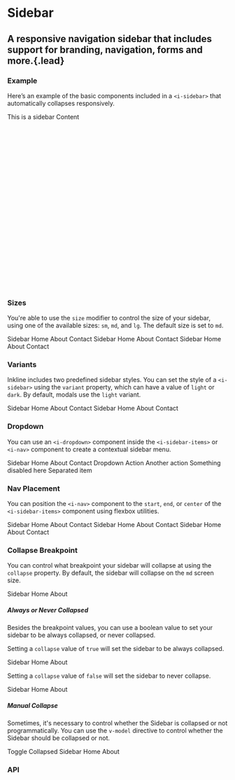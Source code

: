 # Sidebar
## A responsive navigation sidebar that includes support for branding, navigation, forms and more.{.lead}

### Example
Here’s an example of the basic components included in a  `<i-sidebar>` that automatically collapses responsively.

<i-code-preview title="Sidebar Example" link="https://github.com/inkline/inkline/tree/master/src/components/Sidebar">

<div style="height: 400px">
    <i-layout vertical>
        <i-sidebar collapse-position="absolute">
            This is a sidebar
        </i-sidebar>
        <i-layout>
            <i-layout-content>
                Content
            </i-layout-content>
        </i-layout>
    </i-layout>
</div>

<template slot="html">

~~~html
<i-sidebar>
    <i-sidebar-brand :to="{ name: 'index' }">Sidebar</i-sidebar-brand>
    <i-sidebar-items>
        <i-nav>
            <i-nav-item :to="{ name: 'index' }">Home</i-nav-item>
            <i-nav-item :to="{ name: 'about' }">About</i-nav-item>
        </i-nav>
        <i-nav>
            <i-input class="item" placeholder="Type something..">
                <i-button variant="primary" slot="append">
                    <font-awesome-icon icon="search" />
                </i-button>
            </i-input>
        </i-nav>
    </i-sidebar-items>
</i-sidebar>
~~~

</template>
</i-code-preview>

### Sizes
You're able to use the `size` modifier to control the size of your sidebar, using one of the available sizes: `sm`, `md`, and `lg`. 
The default size is set to `md`.

<i-code-preview title="Sidebar Sizes" link="https://github.com/inkline/inkline/tree/master/src/components/Sidebar">

<i-sidebar size="sm" class="_margin-bottom-1">
    <i-sidebar-brand :to="{ name: 'index' }">Sidebar</i-sidebar-brand>
    <i-sidebar-items>
        <i-nav>
            <i-nav-item :to="{ name: 'index' }">Home</i-nav-item>
            <i-nav-item :to="{ name: 'index' }">About</i-nav-item>
            <i-nav-item :to="{ name: 'index' }">Contact</i-nav-item>
        </i-nav>
    </i-sidebar-items>
</i-sidebar>

<i-sidebar size="md" class="_margin-bottom-1">
    <i-sidebar-brand :to="{ name: 'index' }">Sidebar</i-sidebar-brand>
    <i-sidebar-items>
        <i-nav>
            <i-nav-item :to="{ name: 'index' }">Home</i-nav-item>
            <i-nav-item :to="{ name: 'index' }">About</i-nav-item>
            <i-nav-item :to="{ name: 'index' }">Contact</i-nav-item>
        </i-nav>
    </i-sidebar-items>
</i-sidebar>

<i-sidebar size="lg">
    <i-sidebar-brand :to="{ name: 'index' }">Sidebar</i-sidebar-brand>
    <i-sidebar-items>
        <i-nav>
            <i-nav-item :to="{ name: 'index' }">Home</i-nav-item>
            <i-nav-item :to="{ name: 'index' }">About</i-nav-item>
            <i-nav-item :to="{ name: 'index' }">Contact</i-nav-item>
        </i-nav>
    </i-sidebar-items>
</i-sidebar>


<template slot="html">

~~~html
<i-sidebar size="sm">
    <i-sidebar-brand :to="{ name: 'index' }">Sidebar</i-sidebar-brand>
    <i-sidebar-items>
        <i-nav>
            <i-nav-item :to="{ name: 'index' }">Home</i-nav-item>
            <i-nav-item :to="{ name: 'about' }">About</i-nav-item>
            <i-nav-item :to="{ name: 'contact' }">Contact</i-nav-item>
        </i-nav>
    </i-sidebar-items>
</i-sidebar>
~~~
~~~html
<i-sidebar size="md">
    <i-sidebar-brand :to="{ name: 'index' }">Sidebar</i-sidebar-brand>
    <i-sidebar-items>
        <i-nav>
            <i-nav-item :to="{ name: 'index' }">Home</i-nav-item>
            <i-nav-item :to="{ name: 'about' }">About</i-nav-item>
            <i-nav-item :to="{ name: 'contact' }">Contact</i-nav-item>
        </i-nav>
    </i-sidebar-items>
</i-sidebar>
~~~
~~~html
<i-sidebar size="lg">
    <i-sidebar-brand :to="{ name: 'index' }">Sidebar</i-sidebar-brand>
    <i-sidebar-items>
        <i-nav>
            <i-nav-item :to="{ name: 'index' }">Home</i-nav-item>
            <i-nav-item :to="{ name: 'about' }">About</i-nav-item>
            <i-nav-item :to="{ name: 'contact' }">Contact</i-nav-item>
        </i-nav>
    </i-sidebar-items>
</i-sidebar>
~~~

</template>
</i-code-preview>

### Variants
Inkline includes two predefined sidebar styles. You can set the style of a `<i-sidebar>` using the `variant` property, which can have a value of `light` or `dark`. By default, modals use the `light` variant.

<i-code-preview title="Sidebar Variants" link="https://github.com/inkline/inkline/tree/master/src/components/Sidebar">

<i-sidebar variant="light" class="_margin-bottom-1">
    <i-sidebar-brand :to="{ name: 'index' }">Sidebar</i-sidebar-brand>
    <i-sidebar-items>
        <i-nav>
            <i-nav-item :to="{ name: 'index' }">Home</i-nav-item>
            <i-nav-item :to="{ name: 'index' }">About</i-nav-item>
            <i-nav-item :to="{ name: 'index' }">Contact</i-nav-item>
        </i-nav>
    </i-sidebar-items>
</i-sidebar>
<i-sidebar variant="dark">
    <i-sidebar-brand :to="{ name: 'index' }">Sidebar</i-sidebar-brand>
    <i-sidebar-items>
        <i-nav>
            <i-nav-item :to="{ name: 'index' }">Home</i-nav-item>
            <i-nav-item :to="{ name: 'index' }">About</i-nav-item>
            <i-nav-item :to="{ name: 'index' }">Contact</i-nav-item>
        </i-nav>
    </i-sidebar-items>
</i-sidebar>

<template slot="html">

~~~html
<i-sidebar variant="light">
    <i-sidebar-brand :to="{ name: 'index' }">Sidebar</i-sidebar-brand>
    <i-sidebar-items>
        <i-nav>
            <i-nav-item :to="{ name: 'index' }">Home</i-nav-item>
            <i-nav-item :to="{ name: 'about' }">About</i-nav-item>
            <i-nav-item :to="{ name: 'contact' }">Contact</i-nav-item>
        </i-nav>
    </i-sidebar-items>
</i-sidebar>
~~~
~~~html
<i-sidebar variant="dark">
    <i-sidebar-brand :to="{ name: 'index' }">Sidebar</i-sidebar-brand>
    <i-sidebar-items>
        <i-nav>
            <i-nav-item :to="{ name: 'index' }">Home</i-nav-item>
            <i-nav-item :to="{ name: 'about' }">About</i-nav-item>
            <i-nav-item :to="{ name: 'contact' }">Contact</i-nav-item>
        </i-nav>
    </i-sidebar-items>
</i-sidebar>
~~~

</template>
</i-code-preview>

### Dropdown
You can use an `<i-dropdown>` component inside the `<i-sidebar-items>` or `<i-nav>` component to create a contextual sidebar menu. 

<i-code-preview title="Sidebar Dropdown" link="https://github.com/inkline/inkline/tree/master/src/components/Sidebar" style="z-index: 2;">

<i-sidebar>
    <i-sidebar-brand :to="{ name: 'index' }">Sidebar</i-sidebar-brand>
    <i-sidebar-items>
        <i-nav>
            <i-nav-item :to="{ name: 'index' }">Home</i-nav-item>
            <i-nav-item :to="{ name: 'index' }">About</i-nav-item>
            <i-nav-item :to="{ name: 'index' }">Contact</i-nav-item>
        </i-nav>
        <i-nav>
            <i-dropdown placement="bottom-end">
                <i-nav-item>Dropdown</i-nav-item>
                <i-dropdown-menu>
                    <i-dropdown-item href>Action</i-dropdown-item>
                    <i-dropdown-item href>Another action</i-dropdown-item>
                    <i-dropdown-item href disabled>Something disabled here</i-dropdown-item>
                    <i-dropdown-divider />
                    <i-dropdown-item>Separated item</i-dropdown-item>
                </i-dropdown-menu>
            </i-dropdown>
        </i-nav>
    </i-sidebar-items>
</i-sidebar>

<template slot="html">

~~~html
<i-sidebar>
    <i-sidebar-brand :to="{ name: 'index' }">Sidebar</i-sidebar-brand>
    <i-sidebar-items>
        <i-nav>
            <i-nav-item :to="{ name: 'index' }">Home</i-nav-item>
            <i-nav-item :to="{ name: 'about' }">About</i-nav-item>
            <i-nav-item :to="{ name: 'contact' }">Contact</i-nav-item>
        </i-nav>
        <i-nav>
            <i-dropdown placement="bottom-end">
                <i-button variant="primary">Dropdown</i-button>
                <i-dropdown-menu>
                    <i-dropdown-item href>Action</i-dropdown-item>
                    <i-dropdown-item href>Another action</i-dropdown-item>
                    <i-dropdown-item href disabled>Something disabled here</i-dropdown-item>
                    <i-dropdown-divider />
                    <i-dropdown-item>Separated item</i-dropdown-item>
                </i-dropdown-menu>
            </i-dropdown>
        </i-nav>
    </i-sidebar-items>
</i-sidebar>
~~~

</template>
</i-code-preview>

### Nav Placement
You can position the `<i-nav>` component to the `start`, `end`, or `center` of the `<i-sidebar-items>` component using flexbox utilities.

<i-code-preview title="Sidebar Nav Placement" link="https://github.com/inkline/inkline/tree/master/src/components/Sidebar">

<i-sidebar class="_margin-bottom-1">
    <i-sidebar-brand :to="{ name: 'index' }">Sidebar</i-sidebar-brand>
    <i-sidebar-items class="_justify-content-start">
        <i-nav>
            <i-nav-item :to="{ name: 'index' }">Home</i-nav-item>
            <i-nav-item :to="{ name: 'index' }">About</i-nav-item>
            <i-nav-item :to="{ name: 'index' }">Contact</i-nav-item>
        </i-nav>
    </i-sidebar-items>
</i-sidebar>
<i-sidebar class="_margin-bottom-1">
    <i-sidebar-brand :to="{ name: 'index' }">Sidebar</i-sidebar-brand>
    <i-sidebar-items class="_justify-content-center">
        <i-nav>
            <i-nav-item :to="{ name: 'index' }">Home</i-nav-item>
            <i-nav-item :to="{ name: 'index' }">About</i-nav-item>
            <i-nav-item :to="{ name: 'index' }">Contact</i-nav-item>
        </i-nav>
    </i-sidebar-items>
</i-sidebar>
<i-sidebar>
    <i-sidebar-brand :to="{ name: 'index' }">Sidebar</i-sidebar-brand>
    <i-sidebar-items class="_justify-content-end">
        <i-nav>
            <i-nav-item :to="{ name: 'index' }">Home</i-nav-item>
            <i-nav-item :to="{ name: 'index' }">About</i-nav-item>
            <i-nav-item :to="{ name: 'index' }">Contact</i-nav-item>
        </i-nav>
    </i-sidebar-items>
</i-sidebar>

<template slot="html">

~~~html

<i-sidebar>
    <i-sidebar-brand :to="{ name: 'index' }">Sidebar</i-sidebar-brand>
    <i-sidebar-items class="_justify-content-start">
        <i-nav>
            <i-nav-item :to="{ name: 'index' }">Home</i-nav-item>
            <i-nav-item :to="{ name: 'about' }">About</i-nav-item>
            <i-nav-item :to="{ name: 'contact' }">Contact</i-nav-item>
        </i-nav>
    </i-sidebar-items>
</i-sidebar>
~~~
~~~html
<i-sidebar>
    <i-sidebar-brand :to="{ name: 'index' }">Sidebar</i-sidebar-brand>
    <i-sidebar-items class="_justify-content-center">
        <i-nav>
            <i-nav-item :to="{ name: 'index' }">Home</i-nav-item>
            <i-nav-item :to="{ name: 'about' }">About</i-nav-item>
            <i-nav-item :to="{ name: 'contact' }">Contact</i-nav-item>
        </i-nav>
    </i-sidebar-items>
</i-sidebar>
~~~
~~~html
<i-sidebar>
    <i-sidebar-brand :to="{ name: 'index' }">Sidebar</i-sidebar-brand>
    <i-sidebar-items class="_justify-content-end">
        <i-nav>
            <i-nav-item :to="{ name: 'index' }">Home</i-nav-item>
            <i-nav-item :to="{ name: 'about' }">About</i-nav-item>
            <i-nav-item :to="{ name: 'contact' }">Contact</i-nav-item>
        </i-nav>
    </i-sidebar-items>
</i-sidebar>
~~~

</template>
</i-code-preview>


### Collapse Breakpoint
You can control what breakpoint your sidebar will collapse at using the `collapse` property. By default, the sidebar will collapse on the `md` screen size.

<i-code-preview title="Collapse Breakpoint Example" link="https://github.com/inkline/inkline/tree/master/src/components/Sidebar">

<i-sidebar collapse="lg">
    <i-sidebar-brand :to="{ name: 'index' }">Sidebar</i-sidebar-brand>
    <i-sidebar-items>
        <i-nav>
            <i-nav-item :to="{ name: 'index' }">Home</i-nav-item>
            <i-nav-item :to="{ name: 'index' }">About</i-nav-item>
        </i-nav>
    </i-sidebar-items>
</i-sidebar>

<template slot="html">

~~~html
<i-sidebar collapse="lg">
    <i-sidebar-brand :to="{ name: 'index' }">Sidebar</i-sidebar-brand>
    <i-sidebar-items>
        <i-nav>
            <i-nav-item :to="{ name: 'index' }">Home</i-nav-item>
            <i-nav-item :to="{ name: 'index' }">About</i-nav-item>
        </i-nav>
    </i-sidebar-items>
</i-sidebar>
~~~

</template>
</i-code-preview>

##### Always or Never Collapsed

Besides the breakpoint values, you can use a boolean value to set your sidebar to be always collapsed, or never collapsed.

Setting a `collapse` value of `true` will set the sidebar to be always collapsed.

<i-code-preview title="Always Collapsed Example" link="https://github.com/inkline/inkline/tree/master/src/components/Sidebar">

<i-sidebar :collapse="true">
    <i-sidebar-brand :to="{ name: 'index' }">Sidebar</i-sidebar-brand>
    <i-sidebar-items>
        <i-nav>
            <i-nav-item :to="{ name: 'index' }">Home</i-nav-item>
            <i-nav-item :to="{ name: 'index' }">About</i-nav-item>
        </i-nav>
    </i-sidebar-items>
</i-sidebar>

<template slot="html">

~~~html
<i-sidebar :collapse="true">
    <i-sidebar-brand :to="{ name: 'index' }">Sidebar</i-sidebar-brand>
    <i-sidebar-items>
        <i-nav>
            <i-nav-item :to="{ name: 'index' }">Home</i-nav-item>
            <i-nav-item :to="{ name: 'index' }">About</i-nav-item>
        </i-nav>
    </i-sidebar-items>
</i-sidebar>
~~~

</template>
</i-code-preview>

Setting a `collapse` value of `false` will set the sidebar to never collapse.

<i-code-preview title="Never Collapsed Example" link="https://github.com/inkline/inkline/tree/master/src/components/Sidebar">

<i-sidebar :collapse="false">
    <i-sidebar-brand :to="{ name: 'index' }">Sidebar</i-sidebar-brand>
    <i-sidebar-items>
        <i-nav>
            <i-nav-item :to="{ name: 'index' }">Home</i-nav-item>
            <i-nav-item :to="{ name: 'index' }">About</i-nav-item>
        </i-nav>
    </i-sidebar-items>
</i-sidebar>

<template slot="html">

~~~html
<i-sidebar :collapse="false">
    <i-sidebar-brand :to="{ name: 'index' }">Sidebar</i-sidebar-brand>
    <i-sidebar-items>
        <i-nav>
            <i-nav-item :to="{ name: 'index' }">Home</i-nav-item>
            <i-nav-item :to="{ name: 'index' }">About</i-nav-item>
        </i-nav>
    </i-sidebar-items>
</i-sidebar>
~~~

</template>
</i-code-preview>

##### Manual Collapse

Sometimes, it's necessary to control whether the Sidebar is collapsed or not programmatically. You can use the `v-model` directive to control whether the Sidebar should be collapsed or not.

<i-code-preview title="Manual Sidebar Collapse Example" link="https://github.com/inkline/inkline/tree/master/src/components/Sidebar">

<i-button v-on:click="collapsed = !collapsed">
    Toggle Collapsed
</i-button>
<i-sidebar :collapse="true" v-model="collapsed">
    <i-sidebar-brand :to="{ name: 'index' }">Sidebar</i-sidebar-brand>
    <i-sidebar-items>
        <i-nav>
            <i-nav-item :to="{ name: 'index' }">Home</i-nav-item>
            <i-nav-item :to="{ name: 'index' }">About</i-nav-item>
        </i-nav>
    </i-sidebar-items>
</i-sidebar>

<template slot="html">

~~~html
<i-button @click="collapsed = !collapsed">Toggle Collapsed</i-button>

<i-sidebar :collapse="true">
    <i-sidebar-brand :to="{ name: 'index' }">Sidebar</i-sidebar-brand>
    <i-sidebar-items>
        <i-nav>
            <i-nav-item :to="{ name: 'index' }">Home</i-nav-item>
            <i-nav-item :to="{ name: 'about' }">About</i-nav-item>
        </i-nav>
    </i-sidebar-items>
</i-sidebar>
~~~

</template>
</i-code-preview>


### API

<i-api-preview title="Sidebar API" markup="i-sidebar" expanded link="https://github.com/inkline/inkline/tree/master/src/components/Sidebar">
    <template slot="props">
        <i-table bordered responsive>
            <thead>
                <tr>
                    <th>Property</th>
                    <th>Description</th>
                    <th>Type</th>
                    <th>Accepted</th>
                    <th>Default</th>
                </tr>
            </thead>
            <tbody>
                <tr>
                    <td>collapse</td>
                    <td>Specifies the breakpoint at which to collapse the sidebar.</td>
                    <td><code>String</code></td>
                    <td><code>xs</code>, <code>sm</code>, <code>md</code>, <code>lg</code>, <code>xl</code></td>
                    <td><code>md</code></td>
                </tr>
                <tr>
                    <td>collapseOnClick</td>
                    <td>Collapses the sidebar when clicking a sidebar item.</td>
                    <td><code>Boolean</code></td>
                    <td><code>true</code>, <code>false</code></td>
                    <td><code>true</code></td>
                </tr>
                <tr>
                    <td>fluid</td>
                    <td>Sets the <code>IContainer</code> wrapping the sidebars's content as fluid.</td>
                    <td><code>Boolean</code></td>
                    <td><code>true</code>, <code>false</code></td>
                    <td><code>false</code></td>
                </tr>
                <tr>
                    <td>size</td>
                    <td>Sets the size of the sidebar component.</td>
                    <td><code>String</code></td>
                    <td><code>sm</code>, <code>md</code>, <code>lg</code></td>
                    <td><code>md</code></td>
                </tr>
                <tr>
                    <td>value</td>
                    <td>Provides a way to collapse the sidebar programmatically. Should be used as part of <code>v-model</code> directive.</td>
                    <td><code>Boolean</code></td>
                    <td><code>true</code>, <code>false</code></td>
                    <td><code>false</code></td>
                </tr>
                <tr>
                    <td>variant</td>
                    <td>Sets the color variant of the sidebar component.</td>
                    <td><code>String</code></td>
                    <td><code>light</code>, <code>dark</code></td>
                    <td><code>light</code></td>
                </tr>
            </tbody>
        </i-table>
    </template>
    <template slot="slots">
        <i-table bordered responsive class="_margin-bottom-0">
            <thead>
                <tr>
                    <th>Name</th>
                    <th>Description</th>
                </tr>
            </thead>
            <tbody>
                <tr>
                    <td>default</td>
                    <td>Slot for sidebar component default content.</td>
                </tr>
            </tbody>
        </i-table>
    </template>
</i-api-preview>

<i-api-preview title="Sidebar Brand API" markup="i-sidebar-brand" default-active="slots" expanded link="https://github.com/inkline/inkline/tree/master/src/components/SidebarBrand">
    <template slot="slots">
        <i-table bordered responsive class="_margin-bottom-0">
            <thead>
                <tr>
                    <th>Name</th>
                    <th>Description</th>
                </tr>
            </thead>
            <tbody>
                <tr>
                    <td>default</td>
                    <td>Slot for sidebar brand component default content.</td>
                </tr>
            </tbody>
        </i-table>
    </template>
</i-api-preview>

<i-api-preview title="Sidebar Items API" markup="i-sidebar-items" default-active="slots" expanded link="https://github.com/inkline/inkline/tree/master/src/components/SidebarItems">
    <template slot="slots">
        <i-table bordered responsive class="_margin-bottom-0">
            <thead>
                <tr>
                    <th>Name</th>
                    <th>Description</th>
                </tr>
            </thead>
            <tbody>
                <tr>
                    <td>default</td>
                    <td>Slot for sidebar items component default content.</td>
                </tr>
            </tbody>
        </i-table>
    </template>
</i-api-preview>
